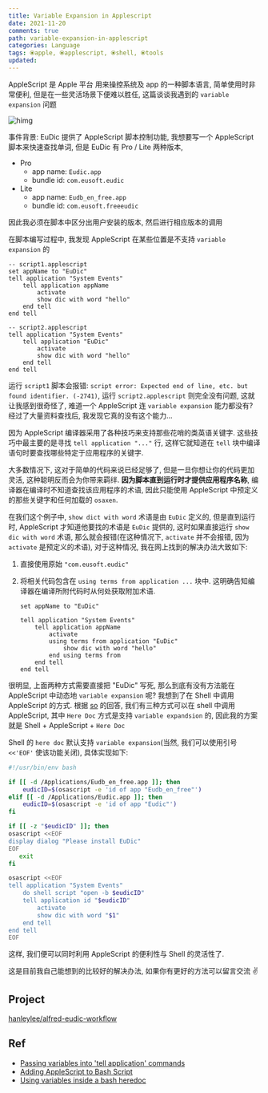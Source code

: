 ```yaml
---
title: Variable Expansion in Applescript
date: 2021-11-20
comments: true
path: variable-expansion-in-applescript
categories: Language
tags: ⦿apple, ⦿applescript, ⦿shell, ⦿tools
updated:
---
```


AppleScript 是 Apple 平台 用来操控系统及 app 的一种脚本语言, 简单使用时非常便利, 但是在一些灵活场景下便难以胜任, 这篇谈谈我遇到的 `variable expansion` 问题

![himg](https://a.hanleylee.com/HKMS/2021-11-20182127.png?x-oss-process=style/WaMa)

<!-- more -->

事件背景: EuDic 提供了 AppleScript 脚本控制功能, 我想要写一个 AppleScript 脚本来快速查找单词, 但是 EuDic 有 Pro / Lite 两种版本,

- Pro
    - app name: `Eudic.app`
    - bundle id: `com.eusoft.eudic`
- Lite
    - app name: `Eudb_en_free.app`
    - bundle id: `com.eusoft.freeeudic`

因此我必须在脚本中区分出用户安装的版本, 然后进行相应版本的调用

在脚本编写过程中, 我发现 AppleScript 在某些位置是不支持 `variable expansion` 的

```applescript
-- script1.applescript
set appName to "EuDic"
tell application "System Events"
    tell application appName
        activate
        show dic with word "hello"
    end tell
end tell
```

```applescript
-- script2.applescript
tell application "System Events"
    tell application "EuDic"
        activate
        show dic with word "hello"
    end tell
end tell
```

运行 `script1` 脚本会报错: `script error: Expected end of line, etc. but found identifier. (-2741)`, 运行 `script2.applescript` 则完全没有问题, 这就让我感到很奇怪了, 难道一个 AppleScript 连 `variable expansion` 能力都没有? 经过了大量资料查找后, 我发现它真的没有这个能力...

因为 AppleScript 编译器采用了各种技巧来支持那些花哨的类英语关键字. 这些技巧中最主要的是寻找 `tell application "..."` 行, 这样它就知道在 `tell` 块中编译语句时要查找哪些特定于应用程序的关键字.

大多数情况下, 这对于简单的代码来说已经足够了, 但是一旦你想让你的代码更加灵活, 这种聪明反而会为你带来羁绊.  **因为脚本直到运行时才提供应用程序名称**, 编译器在编译时不知道查找该应用程序的术语, 因此只能使用 AppleScript 中预定义的那些关键字和任何加载的 `osaxen`.

在我们这个例子中, `show dict with word` 术语是由 `EuDic` 定义的, 但是直到运行时, AppleScript 才知道他要找的术语是 `EuDic` 提供的, 这时如果直接运行 `show dic with word` 术语, 那么就会报错(在这种情况下, `activate` 并不会报错, 因为 `activate` 是预定义的术语), 对于这种情况, 我在网上找到的解决办法大致如下:

1. 直接使用原始 `"com.eusoft.eudic"`
2. 将相关代码包含在 `using terms from application ...` 块中. 这明确告知编译器在编译所附代码时从何处获取附加术语.

    ```applescript
    set appName to "EuDic"

    tell application "System Events"
        tell application appName
            activate
            using terms from application "EuDic"
                show dic with word "hello"
            end using terms from
        end tell
    end tell
    ```

很明显, 上面两种方式需要直接把 "EuDic" 写死, 那么到底有没有方法能在 AppleScript 中动态地 `variable expansion` 呢? 我想到了在 Shell 中调用 AppleScript 的方式. 根据 [so](https://stackoverflow.com/questions/30858608/adding-applescript-to-bash-script) 的回答, 我们有三种方式可以在 shell 中调用 AppleScript, 其中 `Here Doc` 方式是支持 `variable expandsion` 的, 因此我的方案就是 Shell + AppleScript + `Here Doc`

Shell 的 `here doc` 默认支持 `variable expansion`(当然, 我们可以使用引号 `<<'EOF'` 使该功能关闭), 具体实现如下:

```bash
#!/usr/bin/env bash

if [[ -d /Applications/Eudb_en_free.app ]]; then
    eudicID=$(osascript -e 'id of app "Eudb_en_free"')
elif [[ -d /Applications/Eudic.app ]]; then
    eudicID=$(osascript -e 'id of app "Eudic"')
fi

if [[ -z "$eudicID" ]]; then
osascript <<EOF
display dialog "Please install EuDic"
EOF
   exit
fi

osascript <<EOF
tell application "System Events"
    do shell script "open -b $eudicID"
    tell application id "$eudicID"
        activate
        show dic with word "$1"
    end tell
end tell
EOF
```

这样, 我们便可以同时利用 AppleScript 的便利性与 Shell 的灵活性了.

这是目前我自己能想到的比较好的解决办法, 如果你有更好的方法可以留言交流 ✌️

## Project

[hanleylee/alfred-eudic-workflow](https://github.com/hanleylee/alfred-eudic-workflow)

## Ref

- [Passing variables into 'tell application' commands](https://macscripter.net/viewtopic.php?id=11155)
- [Adding AppleScript to Bash Script](https://stackoverflow.com/questions/30858608/adding-applescript-to-bash-script)
- [Using variables inside a bash heredoc](https://stackoverflow.com/questions/4937792/using-variables-inside-a-bash-heredoc)

